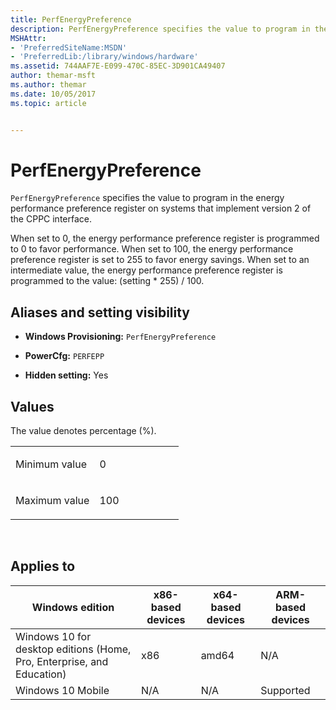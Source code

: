 ```yaml
---
title: PerfEnergyPreference
description: PerfEnergyPreference specifies the value to program in the energy performance preference register on systems that implement version 2 of the CPPC interface.
MSHAttr:
- 'PreferredSiteName:MSDN'
- 'PreferredLib:/library/windows/hardware'
ms.assetid: 744AAF7E-E099-470C-85EC-3D901CA49407
author: themar-msft
ms.author: themar
ms.date: 10/05/2017
ms.topic: article


---
```


# PerfEnergyPreference


`PerfEnergyPreference` specifies the value to program in the energy performance preference register on systems that implement version 2 of the CPPC interface.

When set to 0, the energy performance preference register is programmed to 0 to favor performance. When set to 100, the energy performance preference register is set to 255 to favor energy savings. When set to an intermediate value, the energy performance preference register is programmed to the value: (setting \* 255) / 100.

## <span id="Aliases_and_setting_visibility"></span><span id="aliases_and_setting_visibility"></span><span id="ALIASES_AND_SETTING_VISIBILITY"></span>Aliases and setting visibility


-   **Windows Provisioning:** `PerfEnergyPreference`

-   **PowerCfg:** `PERFEPP`

-   **Hidden setting:** Yes

## <span id="Values"></span><span id="values"></span><span id="VALUES"></span>Values


The value denotes percentage (%).

<table>
<colgroup>
<col width="50%" />
<col width="50%" />
</colgroup>
<tbody>
<tr class="odd">
<td><p>Minimum value</p></td>
<td><p>0</p></td>
</tr>
<tr class="even">
<td><p>Maximum value</p></td>
<td><p>100</p></td>
</tr>
</tbody>
</table>

 

## <span id="Applies_to"></span><span id="applies_to"></span><span id="APPLIES_TO"></span>Applies to


| Windows edition                                                        | x86-based devices | x64-based devices | ARM-based devices |
|------------------------------------------------------------------------|-------------------|-------------------|-------------------|
| Windows 10 for desktop editions (Home, Pro, Enterprise, and Education) | x86               | amd64             | N/A               |
| Windows 10 Mobile                                                      | N/A               | N/A               | Supported         |
